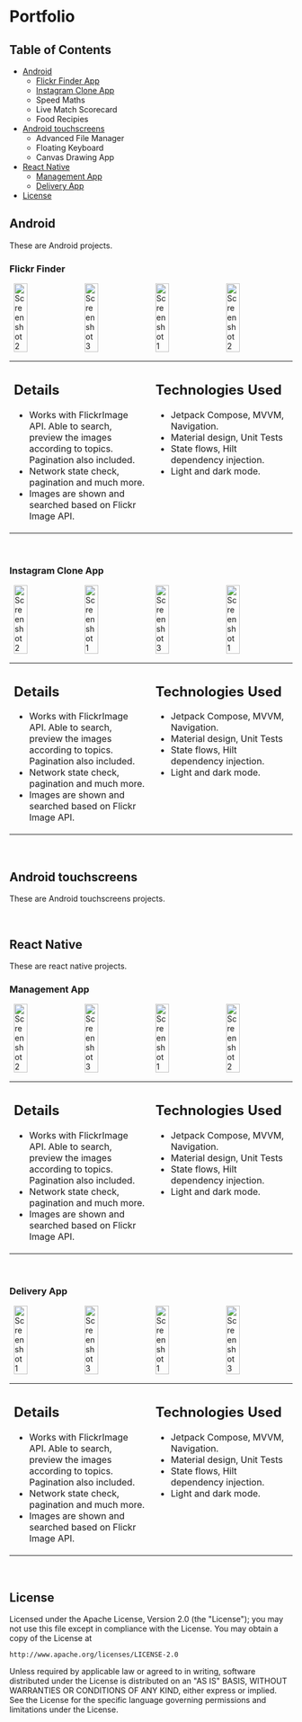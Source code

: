 # Portfolio

## Table of Contents
- [Android](#android)
    - [Flickr Finder App](#flickr-finder)
    - [Instagram Clone App](#instagram-clone-app)
    - Speed Maths
    - Live Match Scorecard
    - Food Recipies
- [Android touchscreens](#android-touchscreens)
    - Advanced File Manager
    - Floating Keyboard
    - Canvas Drawing App
- [React Native](#react-native)
    - [Management App](#management-app)
    - [Delivery App](#delivery-app)
- [License](#license)

## Android
These are Android projects.

### Flickr Finder
<div style="display: flex; justify-content: space-around;">
  <img src="https://github.com/Asim-7/FlickrFinder/assets/25628828/a48790ed-eece-4c95-a9e6-6b28a3186cb3" alt="Screenshot 2" width="22%">
  <img src="https://github.com/Asim-7/FlickrFinder/assets/25628828/818efa18-efca-4a3c-ad05-716a5842c512" alt="Screenshot 3" width="22%">
  <img src="https://user-images.githubusercontent.com/25628828/220270050-c27f23bc-ccb3-49ac-9e70-142372e62b1a.png" alt="Screenshot 1" width="22%">
  <img src="https://github.com/Asim-7/FlickrFinder/assets/25628828/4defc2c5-98e4-4f91-a7a9-12730b4fd9a0" alt="Screenshot 2" width="22%">
</div>

<table>
  <tr>
    <td valign="top" width="50%">
        
## Details
- Works with FlickrImage API. Able to search, preview the images according to topics. Pagination also included.
- Network state check, pagination and much more.
- Images are shown and searched based on Flickr Image API.
    </td>
    <td valign="top" width="50%">

## Technologies Used
- Jetpack Compose, MVVM, Navigation.
- Material design, Unit Tests
- State flows, Hilt dependency injection.
- Light and dark mode.
    </td>
  </tr>
</table>

<br>

### Instagram Clone App
<div style="display: flex; justify-content: space-around;">
  <img src="https://github.com/user-attachments/assets/a60959e2-f7f8-48d3-a7ea-e6a9c607a654" alt="Screenshot 2" width="22%">
  <img src="https://github.com/user-attachments/assets/aa1d2a2f-74c7-4e20-869d-f09aca0752f6" alt="Screenshot 1" width="22%">
  <img src="https://github.com/user-attachments/assets/ba9b1a35-9f75-4c6f-b332-634346d66657" alt="Screenshot 3" width="22%">
  <img src="https://github.com/user-attachments/assets/a8df846a-0451-44bf-9952-03190f3585b3" alt="Screenshot 1" width="22%">
</div>

<table>
  <tr>
    <td valign="top" width="50%">
        
## Details
- Works with FlickrImage API. Able to search, preview the images according to topics. Pagination also included.
- Network state check, pagination and much more.
- Images are shown and searched based on Flickr Image API.
    </td>
    <td valign="top" width="50%">

## Technologies Used
- Jetpack Compose, MVVM, Navigation.
- Material design, Unit Tests
- State flows, Hilt dependency injection.
- Light and dark mode.
    </td>
  </tr>
</table>

<br>

## Android touchscreens
These are Android touchscreens projects.

<br>

## React Native
These are react native projects.

### Management App
<div style="display: flex; justify-content: space-around;">
  <img src="https://github.com/user-attachments/assets/9396e417-2b6b-4140-a991-03ebe9615827" alt="Screenshot 2" width="22%">
  <img src="https://github.com/user-attachments/assets/50cd89ce-1a18-4999-958b-4f146ee7da78" alt="Screenshot 3" width="22%">
  <img src="https://github.com/user-attachments/assets/bf2795a8-a82a-40bb-aaef-22170e1dc618" alt="Screenshot 1" width="22%">
  <img src="https://github.com/user-attachments/assets/9bf8baac-f285-4775-8576-6131ff17d697" alt="Screenshot 2" width="22%">
</div>

<table>
  <tr>
    <td valign="top" width="50%">
        
## Details
- Works with FlickrImage API. Able to search, preview the images according to topics. Pagination also included.
- Network state check, pagination and much more.
- Images are shown and searched based on Flickr Image API.
    </td>
    <td valign="top" width="50%">

## Technologies Used
- Jetpack Compose, MVVM, Navigation.
- Material design, Unit Tests
- State flows, Hilt dependency injection.
- Light and dark mode.
    </td>
  </tr>
</table>

<br>

### Delivery App
<div style="display: flex; justify-content: space-around;">
  <img src="https://github.com/Asim-7/Deliver-App/assets/25628828/acc3477e-e986-4cbb-8371-c3263303f7e0" alt="Screenshot 1" width="22%">
  <img src="https://github.com/Asim-7/Deliver-App/assets/25628828/b23891b0-7b07-4897-9728-195f736c4090" alt="Screenshot 3" width="22%">
  <img src="https://github.com/Asim-7/Deliver-App/assets/25628828/ec0c4454-d5c7-44af-a234-a69a30e9a036" alt="Screenshot 1" width="22%">
  <img src="https://github.com/Asim-7/Deliver-App/assets/25628828/e55b938a-7214-42b3-8e53-5f69cbae243b" alt="Screenshot 3" width="22%">
</div>

<table>
  <tr>
    <td valign="top" width="50%">
        
## Details
- Works with FlickrImage API. Able to search, preview the images according to topics. Pagination also included.
- Network state check, pagination and much more.
- Images are shown and searched based on Flickr Image API.
    </td>
    <td valign="top" width="50%">

## Technologies Used
- Jetpack Compose, MVVM, Navigation.
- Material design, Unit Tests
- State flows, Hilt dependency injection.
- Light and dark mode.
    </td>
  </tr>
</table>

<br>

## License
Licensed under the Apache License, Version 2.0 (the "License");
you may not use this file except in compliance with the License.
You may obtain a copy of the License at

    http://www.apache.org/licenses/LICENSE-2.0

Unless required by applicable law or agreed to in writing, software
distributed under the License is distributed on an "AS IS" BASIS,
WITHOUT WARRANTIES OR CONDITIONS OF ANY KIND, either express or implied.
See the License for the specific language governing permissions and
limitations under the License.

